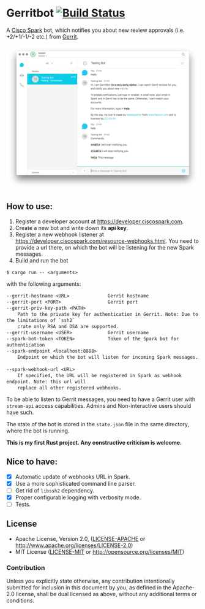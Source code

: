 # Gerritbot [![Build Status](https://travis-ci.org/boxdot/gerritbot-rs.svg?branch=master)](https://travis-ci.org/boxdot/gerritbot-rs)

A [Cisco Spark](https://www.ciscospark.com) bot, which notifies you about new review approvals
(i.e. +2/+1/-1/-2 etc.) from [Gerrit](https://www.gerritcodereview.com).

![screenshot](assets/screenshot.png)

## How to use:

1. Register a developer account at https://developer.ciscospark.com.
2. Create a new bot and write down its **api key**.
3. Register a new webhook listener at https://developer.ciscospark.com/resource-webhooks.html. You
   need to provide a url there, on which the bot will be listening for the new Spark messages.
4. Build and run the bot

```shell
$ cargo run -- <arguments>
```

with the following arguments:

```
--gerrit-hostname <URL>              Gerrit hostname
--gerrit-port <PORT>                 Gerrit port
--gerrit-priv-key-path <PATH>
    Path to the private key for authentication in Gerrit. Note: Due to the limitations of `ssh2`
    crate only RSA and DSA are supported.
--gerrit-username <USER>             Gerrit username
--spark-bot-token <TOKEN>            Token of the Spark bot for authentication
--spark-endpoint <localhost:8888>
    Endpoint on which the bot will listen for incoming Spark messages.

--spark-webhook-url <URL>
    If specified, the URL will be registered in Spark as webhook endpoint. Note: this url will
    replace all other registered webhooks.
```

To be able to listen to Gerrit messages, you need to have a Gerrit user with `stream-api` access
capabilities. Admins and Non-interactive users should have such.

The state of the bot is stored in the `state.json` file in the same directory, where the bot is
running.

**This is my first Rust project. Any constructive criticism is welcome.**

## Nice to have:

- [x] Automatic update of webhooks URL in Spark.
- [x] Use a more sophisticated command line parser.
- [ ] Get rid of `libssh2` dependency.
- [x] Proper configurable logging with verbosity mode.
- [ ] Tests.

## License

 * Apache License, Version 2.0, ([LICENSE-APACHE](LICENSE-APACHE) or
   http://www.apache.org/licenses/LICENSE-2.0)
 * MIT License ([LICENSE-MIT](LICENSE-MIT) or
   http://opensource.org/licenses/MIT)

### Contribution

Unless you explicitly state otherwise, any contribution intentionally submitted
for inclusion in this document by you, as defined in the Apache-2.0 license,
shall be dual licensed as above, without any additional terms or conditions.
